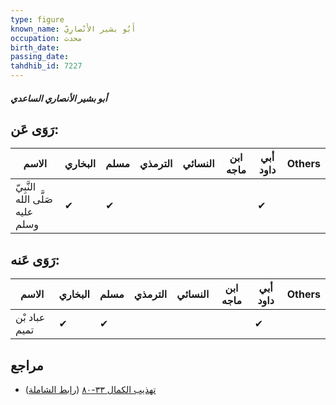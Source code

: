 ```yaml
---
type: figure
known_name: أَبُو بشير الأَنْصارِيّ
occupation: محدث
birth_date:
passing_date:
tahdhib_id: 7227
---
```

##### أبو بشير الأنصاري الساعدي

## رَوَى عَن:
| الاسم                           | البخاري | مسلم | الترمذي | النسائي | ابن ماجه | أبي داود | Others |
| ------------------------------- | ------- | ---- | ------- | ------- | -------- | -------- | ------ |
| النَّبِيّ صَلَّى الله عليه وسلم | ✔       | ✔    |         |         |          | ✔        |        |
## رَوَى عَنه:
| الاسم         | البخاري | مسلم | الترمذي | النسائي | ابن ماجه | أبي داود | Others |
| ------------- | ------- | ---- | ------- | ------- | -------- | -------- | ------ |
| عباد بْن تميم | ✔       | ✔    |         |         |          | ✔        |        |
## مراجع
- [تهذيب الكمال ٣٣-٨٠](obsidian://open?vault=Tahdhib-al-Kamal&file=Figures/٧٢٢٧-أبو%20بشير%20الأنصاري%20الساعدي) ([رابط الشاملة](https://shamela.ws/book/3722/17751))